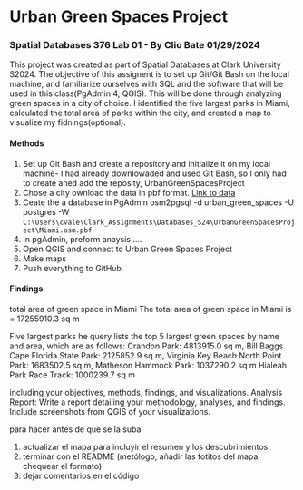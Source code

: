 # Urban Green Spaces Project
### Spatial Databases 376 Lab 01 - By Clio Bate 01/29/2024
This project was created as part of Spatial Databases at Clark University S2024. The objective of this assignent is to set up Git/Git Bash on the local machine, and familiarize ourselves with SQL and the software that will be used in this class(PgAdmin 4, QGIS). This will be done through analyzing green spaces in a city of choice. I identified the five largest parks in Miami, calculated the total area of parks within the city, and created a map to visualize my fidnings(optional).

#### Methods
1. Set up Git Bash and create a repository and initiailze it on my local machine- I had already downlowaded and used Git Bash, so I only had to create aned add the reposity, UrbanGreenSpacesProject
2. Chose a city ownload the data in pbf format. [Link to data](https://download.bbbike.org/osm/bbbike/Miami/)
3. Ceate the a database in PgAdmin osm2pgsql -d urban_green_spaces -U postgres -W
 ` C:\Users\cvale\Clark_Assignments\Databases_S24\UrbanGreenSpacesProject\Miami.osm.pbf `
4. In pgAdmin, preform anaysis ....
5. Open QGIS and connect to Urban Green Spaces Project
6. Make maps
7. Push everything to GitHub


#### Findings
total area of green space in Miami
The total area of green space in Miami is = 17255910.3 sq m 

Five largest parks
he query lists the top 5 largest green spaces by name and area, which are as follows:
Crandon Park: 4813915.0 sq m,
Bill Baggs Cape Florida State Park: 2125852.9 sq m,
Virginia Key Beach North Point Park: 1683502.5 sq m,
Matheson Hammock Park: 1037290.2 sq m
Hialeah Park Race Track: 1000239.7 sq m 


including your objectives,
methods, findings, and visualizations.
Analysis Report: Write a report detailing your methodology, analyses, and findings. Include
screenshots from QGIS of your visualizations.


para hacer antes de que se la suba
1. actualizar el mapa para incluyir el resumen y los descubrimientos
2. terminar con el README (metólogo, añadir las fotitos del mapa, chequear el formato)
3. dejar comentarios en el código

